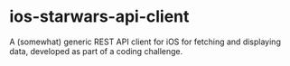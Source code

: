 # ios-starwars-api-client
A (somewhat) generic REST API client for iOS for fetching and displaying data, developed as part of a coding challenge.
